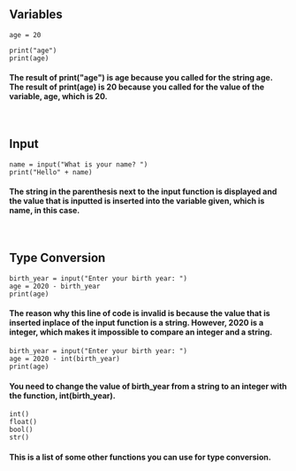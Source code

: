 ## Variables
```
age = 20 

print("age")
print(age)
```
#### The result of print("age") is age because you called for the string age. The result of print(age) is 20 because you called for the value of the variable, age, which is 20. 
<br/>

## Input
```
name = input("What is your name? ")
print("Hello" + name)
```
#### The string in the parenthesis next to the input function is displayed and the value that is inputted is inserted into the variable given, which is name, in this case. 
<br/>

## Type Conversion
```
birth_year = input("Enter your birth year: ")
age = 2020 - birth_year
print(age)
```
#### The reason why this line of code is invalid is because the value that is inserted inplace of the input function is a string. However, 2020 is a integer, which makes it impossible to compare an integer and a string. 
```
birth_year = input("Enter your birth year: ")
age = 2020 - int(birth_year)
print(age)
```
#### You need to change the value of birth_year from a string to an integer with the function, int(birth_year). 
```
int()
float()
bool()
str()
```
#### This is a list of some other functions you can use for type conversion. 

